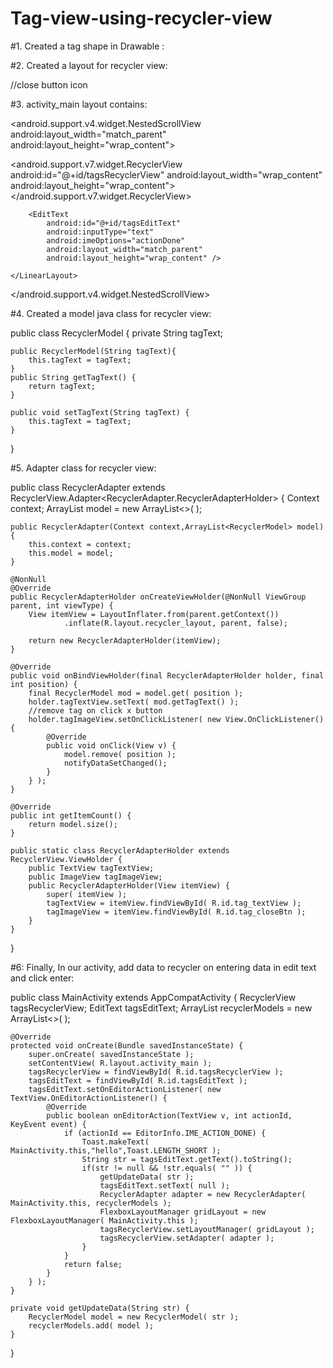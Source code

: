 # Tag-view-using-recycler-view


#1. Created a tag shape in Drawable :

<shape xmlns:android="http://schemas.android.com/apk/res/android"
    android:shape="rectangle">
    <solid android:color="#cfcfcf">
    </solid>
    <corners android:radius="20dp">
    </corners>
</shape>


#2. Created a layout for recycler view:

<LinearLayout xmlns:android="http://schemas.android.com/apk/res/android"
    android:orientation="horizontal"
    android:layout_width="wrap_content"
    android:layout_height="wrap_content"
    android:padding="5dp"
    android:layout_margin="4dp"
    android:gravity="center"
    android:background="@drawable/tags_layout">
    <TextView
        android:id="@+id/tag_textView"
        android:layout_width="wrap_content"
        android:layout_height="wrap_content"
        android:maxLines="1"
        android:maxLength="25"
        android:ellipsize="end"
        android:padding="2dp"
        android:text="Hello"/>
    <ImageView
        android:id="@+id/tag_closeBtn"
        android:layout_width="wrap_content"
        android:layout_height="wrap_content"
        android:src="@drawable/ic_close"/> //close button icon
</LinearLayout>


#3. activity_main layout contains:

<LinearLayout xmlns:android="http://schemas.android.com/apk/res/android"
    xmlns:app="http://schemas.android.com/apk/res-auto"
    xmlns:tools="http://schemas.android.com/tools"
    android:layout_width="match_parent"
    android:layout_height="match_parent"
    tools:context="com.example.file.recyclerviewtags.MainActivity">
<android.support.v4.widget.NestedScrollView
    android:layout_width="match_parent"
    android:layout_height="wrap_content">
    <LinearLayout
        android:layout_width="match_parent"
        android:layout_height="wrap_content"
        android:orientation="vertical">

<android.support.v7.widget.RecyclerView
    android:id="@+id/tagsRecyclerView"
    android:layout_width="wrap_content"
    android:layout_height="wrap_content">
</android.support.v7.widget.RecyclerView>

        <EditText
            android:id="@+id/tagsEditText"
            android:inputType="text"
            android:imeOptions="actionDone"
            android:layout_width="match_parent"
            android:layout_height="wrap_content" />

    </LinearLayout>
</android.support.v4.widget.NestedScrollView>

</LinearLayout>


#4. Created a model java class for recycler view:

public class RecyclerModel {
    private String tagText;

    public RecyclerModel(String tagText){
        this.tagText = tagText;
    }
    public String getTagText() {
        return tagText;
    }

    public void setTagText(String tagText) {
        this.tagText = tagText;
    }

}

#5. Adapter class for recycler view:

public class RecyclerAdapter extends RecyclerView.Adapter<RecyclerAdapter.RecyclerAdapterHolder> {
    Context context;
    ArrayList<RecyclerModel> model = new ArrayList<>(  );

    public RecyclerAdapter(Context context,ArrayList<RecyclerModel> model){
        this.context = context;
        this.model = model;
    }

    @NonNull
    @Override
    public RecyclerAdapterHolder onCreateViewHolder(@NonNull ViewGroup parent, int viewType) {
        View itemView = LayoutInflater.from(parent.getContext())
                .inflate(R.layout.recycler_layout, parent, false);

        return new RecyclerAdapterHolder(itemView);
    }

    @Override
    public void onBindViewHolder(final RecyclerAdapterHolder holder, final int position) {
        final RecyclerModel mod = model.get( position );
        holder.tagTextView.setText( mod.getTagText() );
        //remove tag on click x button
        holder.tagImageView.setOnClickListener( new View.OnClickListener() {
            @Override
            public void onClick(View v) {
                model.remove( position );
                notifyDataSetChanged();
            }
        } );
    }

    @Override
    public int getItemCount() {
        return model.size();
    }

    public static class RecyclerAdapterHolder extends RecyclerView.ViewHolder {
        public TextView tagTextView;
        public ImageView tagImageView;
        public RecyclerAdapterHolder(View itemView) {
            super( itemView );
            tagTextView = itemView.findViewById( R.id.tag_textView );
            tagImageView = itemView.findViewById( R.id.tag_closeBtn );
        }
    }
}


#6: Finally, In our activity, add data to recycler on entering data in edit text and click enter:

public class MainActivity extends AppCompatActivity {
    RecyclerView tagsRecyclerView;
    EditText tagsEditText;
    ArrayList<RecyclerModel> recyclerModels = new ArrayList<>(  );

    @Override
    protected void onCreate(Bundle savedInstanceState) {
        super.onCreate( savedInstanceState );
        setContentView( R.layout.activity_main );
        tagsRecyclerView = findViewById( R.id.tagsRecyclerView );
        tagsEditText = findViewById( R.id.tagsEditText );
        tagsEditText.setOnEditorActionListener( new TextView.OnEditorActionListener() {
            @Override
            public boolean onEditorAction(TextView v, int actionId, KeyEvent event) {
                if (actionId == EditorInfo.IME_ACTION_DONE) {
                    Toast.makeText( MainActivity.this,"hello",Toast.LENGTH_SHORT );
                    String str = tagsEditText.getText().toString();
                    if(str != null && !str.equals( "" )) {
                        getUpdateData( str );
                        tagsEditText.setText( null );
                        RecyclerAdapter adapter = new RecyclerAdapter( MainActivity.this, recyclerModels );
                        FlexboxLayoutManager gridLayout = new FlexboxLayoutManager( MainActivity.this );
                        tagsRecyclerView.setLayoutManager( gridLayout );
                        tagsRecyclerView.setAdapter( adapter );
                    }
                }
                return false;
            }
        } );
    }

    private void getUpdateData(String str) {
        RecyclerModel model = new RecyclerModel( str );
        recyclerModels.add( model );
    }
}




